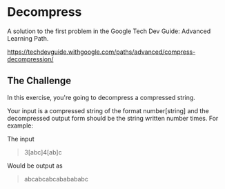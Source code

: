 # Decompress

A solution to the first problem in the Google Tech Dev Guide: Advanced Learning Path.

https://techdevguide.withgoogle.com/paths/advanced/compress-decompression/

## The Challenge

In this exercise, you're going to decompress a compressed string.

Your input is a compressed string of the format number[string] and the decompressed output form should be the string written number times. For example:

The input

> 3[abc]4[ab]c

Would be output as

> abcabcabcababababc